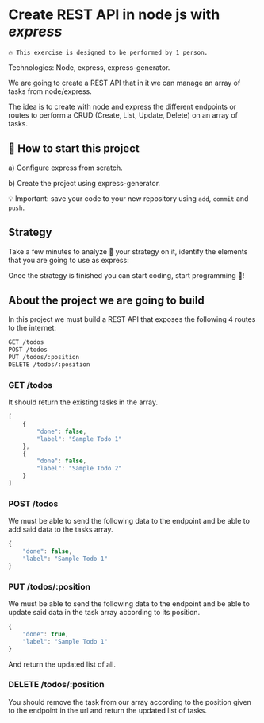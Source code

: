 <!--hide-->
# Create REST API in node js with ***express***
<!--endhide-->

```
🔥 This exercise is designed to be performed by 1 person.
```

<!-- <p align="center">
  <img height="200" src="assets/form.png" />
</p> -->

Technologies: Node, express, express-generator.

We are going to create a REST API that in it we can manage an array of tasks from node/express.

The idea is to create with node and express the different endpoints or routes to perform a CRUD (Create, List, Update, Delete) on an array of tasks.

<onlyfor saas="false" withBanner="false">
  
## 🌱  How to start this project

a) Configure express from scratch.

b) Create the project using express-generator.

💡 Important: save your code to your new repository using `add`, `commit` and `push`.

</onlyfor>

## Strategy

Take a few minutes to analyze 🤯 your strategy on it, identify the elements that you are going to use as express:

Once the strategy is finished you can start coding, start programming 🎊!

## About the project we are going to build

In this project we must build a REST API that exposes the following 4 routes to the internet:

```txt
GET /todos
POST /todos
PUT /todos/:position
DELETE /todos/:position
```

### GET /todos

It should return the existing tasks in the array.

```javascript
[
    {
        "done": false,
        "label": "Sample Todo 1"
    },
    {
        "done": false,
        "label": "Sample Todo 2"
    }
]
```

### POST /todos

We must be able to send the following data to the endpoint and be able to add said data to the tasks array.

```javascript
{
    "done": false,
    "label": "Sample Todo 1"
}
```

### PUT /todos/:position

We must be able to send the following data to the endpoint and be able to update said data in the task array according to its position.

```javascript
{
    "done": true,
    "label": "Sample Todo 1"
}
```

And return the updated list of all.

### DELETE /todos/:position

You should remove the task from our array according to the position given to the endpoint in the url and return the updated list of tasks.
